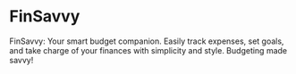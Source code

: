# FinSavvy
FinSavvy: Your smart budget companion. Easily track expenses, set goals, and take charge of your finances with simplicity and style. Budgeting made savvy!

